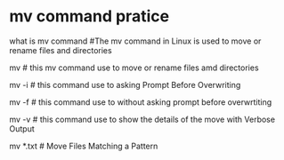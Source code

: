 # mv command pratice
what is mv command   #The mv command in Linux is used to move or rename files and directories

mv  # this mv command use to move or rename files amd directories

mv -i  # this command use to asking Prompt Before Overwriting

mv -f  # this command use to without asking prompt before overwrtiting

mv -v  # this command use to show the details of the move  with Verbose Output

mv *.txt  # Move Files Matching a Pattern


